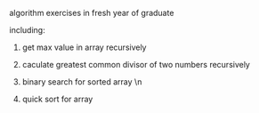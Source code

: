 algorithm exercises in fresh year of graduate 

including:

1. get max value in array recursively

2. caculate greatest common divisor of two numbers recursively

3. binary search for sorted array \n
4. quick sort for array

